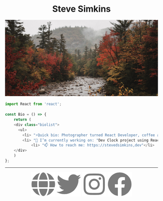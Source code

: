 <h1 align="center"> Steve Simkins </h1>

![Cover](./img/cover.jpg)

```javascript
import React from 'react'; 

const Bio = () => {
	return (
    <div class="biolist">
      <ul>
        <li> "⚡Quick bio: Photographer turned React Developer, coffee addict, keyboard lover, husband and father, 4 cats" </li>
        <li> "🔭 I’m currently working on: "Dev Clock project using React"</li>
		    <li> "📫 How to reach me: https://stevedsimkins,dev"</li>
    </div>
	)
};
```
----

<p align="center">
	<a href="https://stevedsimkins.dev" target="blank"><img align="center" src="./img/globe.png"/></a>
	<a href="https://twitter.com/stevedsimkins" target="blank"><img align="center" src="./img/twitter.png"/></a> 
	<a href="https://instagram.com/stevedylanphoto" target="blank"><img align="center" src="./img/instagram.png/"/></a>
	<a href="https://facebook.com/sdsimkins" target="blank"><img align="center" src="./img/facebook.png/"/></a>
</p>

